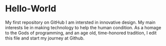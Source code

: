 # Hello-World
My first repository on GitHub
I am intersted in innovative design. My main interests lie in making technology to help the human condition.
As a homage to the Gods of programming, and an age old, time-honored tradition, I edit this file and start my journey at Github.
